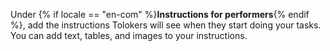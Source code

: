 Under {% if locale == "en-com" %}**Instructions for performers**{% endif %}, add the instructions Tolokers will see when they start doing your tasks. You can add text, tables, and images to your instructions.